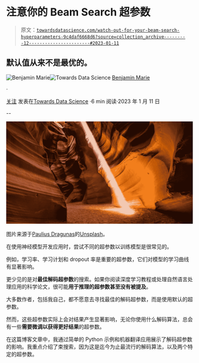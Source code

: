 # 注意你的 Beam Search 超参数

> 原文：[`towardsdatascience.com/watch-out-for-your-beam-search-hyperparameters-9c4daf6668d6?source=collection_archive---------12-----------------------#2023-01-11`](https://towardsdatascience.com/watch-out-for-your-beam-search-hyperparameters-9c4daf6668d6?source=collection_archive---------12-----------------------#2023-01-11)

## 默认值从来不是最优的。

[](https://medium.com/@bnjmn_marie?source=post_page-----9c4daf6668d6--------------------------------)![Benjamin Marie](https://medium.com/@bnjmn_marie?source=post_page-----9c4daf6668d6--------------------------------)[](https://towardsdatascience.com/?source=post_page-----9c4daf6668d6--------------------------------)![Towards Data Science](https://towardsdatascience.com/?source=post_page-----9c4daf6668d6--------------------------------) [Benjamin Marie](https://medium.com/@bnjmn_marie?source=post_page-----9c4daf6668d6--------------------------------)

·

[关注](https://medium.com/m/signin?actionUrl=https%3A%2F%2Fmedium.com%2F_%2Fsubscribe%2Fuser%2Fad2a414578b3&operation=register&redirect=https%3A%2F%2Ftowardsdatascience.com%2Fwatch-out-for-your-beam-search-hyperparameters-9c4daf6668d6&user=Benjamin+Marie&userId=ad2a414578b3&source=post_page-ad2a414578b3----9c4daf6668d6---------------------post_header-----------) 发表在[Towards Data Science](https://towardsdatascience.com/?source=post_page-----9c4daf6668d6--------------------------------) ·6 min 阅读·2023 年 1 月 11 日[](https://medium.com/m/signin?actionUrl=https%3A%2F%2Fmedium.com%2F_%2Fvote%2Ftowards-data-science%2F9c4daf6668d6&operation=register&redirect=https%3A%2F%2Ftowardsdatascience.com%2Fwatch-out-for-your-beam-search-hyperparameters-9c4daf6668d6&user=Benjamin+Marie&userId=ad2a414578b3&source=-----9c4daf6668d6---------------------clap_footer-----------)

--

[](https://medium.com/m/signin?actionUrl=https%3A%2F%2Fmedium.com%2F_%2Fbookmark%2Fp%2F9c4daf6668d6&operation=register&redirect=https%3A%2F%2Ftowardsdatascience.com%2Fwatch-out-for-your-beam-search-hyperparameters-9c4daf6668d6&source=-----9c4daf6668d6---------------------bookmark_footer-----------)![](img/0fab5a914d706a814394dc57392b6d05.png)

图片来源于[Paulius Dragunas](https://unsplash.com/@paulius005?utm_source=medium&utm_medium=referral)的[Unsplash](https://unsplash.com/?utm_source=medium&utm_medium=referral)。

在使用神经模型开发应用时，尝试不同的超参数以训练模型是很常见的。

例如，学习率、学习计划和 dropout 率是重要的超参数，它们对模型的学习曲线有显著影响。

更少见的是对**最佳解码超参数**的搜索。如果你阅读深度学习教程或处理自然语言处理应用的科学论文，很可能**用于推理的超参数甚至没有被提及**。

大多数作者，包括我自己，都不愿意去寻找最佳的解码超参数，而是使用默认的超参数。

然而，这些超参数实际上会对结果产生显著影响，无论你使用什么解码算法，总会有一些**需要微调以获得更好结果**的超参数。

在这篇博客文章中，我通过简单的 Python 示例和机器翻译应用展示了解码超参数的影响。我重点介绍了束搜索，因为这是迄今为止最流行的解码算法，以及两个特定的超参数。
